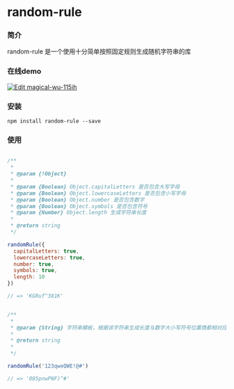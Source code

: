 # random-rule

### 简介

random-rule 是一个使用十分简单按照固定规则生成随机字符串的库

### 在线demo

[![Edit magical-wu-115ih](https://codesandbox.io/static/img/play-codesandbox.svg)](https://codesandbox.io/s/magical-wu-115ih?fontsize=14&hidenavigation=1&theme=dark)

### 安装

`npm install random-rule --save`

### 使用


``` javascript

/**
 *
 * @param {!Object}
 *
 * @param {Boolean} Object.capitalLetters 是否包含大写字母
 * @param {Boolean} Object.lowercaseLetters 是否包含小写字母
 * @param {Boolean} Object.number 是否包含数字
 * @param {Boolean} Object.symbols 是否包含符号
 * @param {Number} Object.length 生成字符串长度
 *
 * @return string
 */

randomRule({
  capitalLetters: true,
  lowercaseLetters: true,
  number: true,
  symbols: true,
  length: 10
})

// => 'KGRuf^381K'

```

``` javascript

/**
 *
 * @param {String} 字符串模板，根据该字符串生成长度与数字大小写符号位置商都相对应的随机字符串
 *
 * @return string
 *
 */

randomRule('123qweQWE!@#')

// => '085pnwPNF)^#'

```


